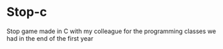# Stop-c
Stop game made in C with my colleague for the programming classes we had in the end of the first year
